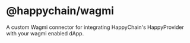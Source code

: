 # @happychain/wagmi

A custom Wagmi connector for integrating HappyChain's HappyProvider with your wagmi enabled dApp.
